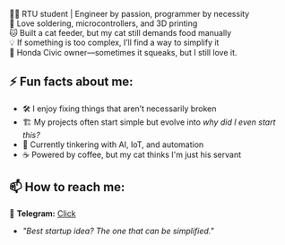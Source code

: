 

👨‍💻 RTU student | Engineer by passion, programmer by necessity  
🔧 Love soldering, microcontrollers, and 3D printing  
🐱 Built a cat feeder, but my cat still demands food manually  
💡 If something is too complex, I’ll find a way to simplify it  
🚗 Honda Civic owner—sometimes it squeaks, but I still love it.

## ⚡ Fun facts about me:
- 🛠️ I enjoy fixing things that aren’t necessarily broken  
- 🏗️ My projects often start simple but evolve into *why did I even start this?*  
- 🤖 Currently tinkering with AI, IoT, and automation  
- ☕ Powered by coffee, but my cat thinks I'm just his servant

## 📫 How to reach me:
📩 **Telegram:** [Click](https://t.me/sindisekkas)  

- *"Best startup idea? The one that can be simplified."*
